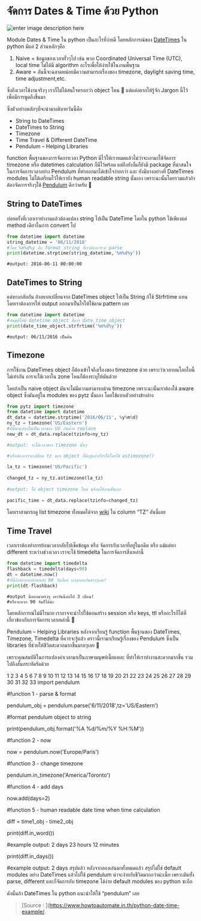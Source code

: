 
จัดการ Dates & Time ด้วย Python
===

![enter image description here](https://www.howtoautomate.in.th/wp-content/uploads/2018/04/pocket-watch-3156771_640.jpg)

Module Dates & Time ใน python เป็นอะไรที่ง่ายดี โดยหลักการณ์ของ  [DateTimes](https://docs.python.org/3/library/datetime.html)  ใน python มีแค่ 2 ​ส่วนหลักๆคือ

1.  Naive = ข้อมูลของเวลาทั่วๆไป เช่น พวก Coordinated Universal Time (UTC), local time ไม่ได้มี algorithm อะไรเพื่อให้ง่ายใช้ในงานพื้นฐาน
2.  Aware = อันนี้จะฉลาดหน่อยมีความสามารถเรื่องของ timezone, daylight saving time, time adjustment,etc.

ซึ่งถึงเวลาใช้งานจริงๆ เราก็ไม่ได้สนใจหรอกว่า object ไหน 🙂 แต่แค่อยากให้รู้จัก Jargon นี้ไว้ เพื่อมีการพูดถึงขึ้นมา

ซึ่งตัวอย่างหลักๆที่จะนํามาอธิบายวันนี้คือ

- String to DateTimes
- DateTimes to String
- Timezone
- Time Travel & Different DateTime
- Pendulum – Helping Libraries

function พื้นฐานของการจัดการเวลา Python มีไว้ให้เราหมดแล้วไม่ว่าจะเอามาใช้จัดการ timezone หรือ datetimes calculation ก็มีไว้พร้อม แต่ถึงยังงั้นก็ยังมี package ที่น่าสนใจในการจัดการเวลาอย่าง Pendulum ที่ทําออกมาได้เข้าใจง่ายกว่า และ ยังมีบางอย่างที่ DateTimes modules ไม่ได้เตรียมไว้ให้เรายัง human readable string นั้นเอง เพราะฉะนั้นโดยรวมแล้วถ้าต้องจัดการจริงๆใช้ [Pendulum](https://pendulum.eustace.io/) ดีกว่าครับ 🙂

## String to DateTimes
บ่อยครั้งที่เวลาเราทํางานแล้วต้องแปลง string ไปเป็น DateTime โดยใน python ใช้เพียงแค่ method เดียวในการ convert ไป
```py
from datetime import datetime 
string_datetime = '06/11/2018' 
#โดย %m%d%y คือ format string ที่เราต้องการจะ parse 
print(datetime.strptime(string_datetime,'%m%d%y'))
 ```
 ```
#output: 2016-06-11 00:00:00
```

## DateTimes to String
แต่ทางกลับกัน ถ้าอยากเปลี่ยนจาก DateTimes object ไปเป็น String ก้ใช้ Strfrtime แทน โดยเราต้องการให้ output ออกมาเป็นไรให้ใช้ตาม pattern เลย
```py
from datetime import datetime 
#สมมุติให้มี datetime object ชื่อว่า date_time_object   
print(date_time_object.strfrtime('%m%d%y'))
 ```
 ```
#output: 06/11/2016 เป็นต้น
```
## Timezone
การใช้งาน DateTimes object ก็ต้องเข้าใจถึงเรื่องของ timezone ด้วย เพราะว่าเวลาบนโลกใบนี้ไม่เท่ากัน การจะใช้เวลาใน zone ไหนก็ต้องระบุให้มันด้วย

โดยถ้าเป็น naive object มันจะไม่มีความสามารถด้าน timezone เพราะฉะนั้นเราต้องใช้ aware object ซึ่งมันอยู่ใน modules ของ pytz นั้นเอง โดยใช้แบบตัวอย่างข้างล่าง
```py
from pytz import timezone 
from datetime import datetime 
dt_data = datetime.strptime('2016/06/11', %y%m%d) 
ny_tz = timezone('US/Eastern') 
#ทีนี้มาแปลงให้เป็นเวลาของ US กันด้วย replace 
new_dt = dt_data.replace(tzinfo=ny_tz) 

#output: จะได้เวลาของ timezone นั้นๆ

#หรือต้องการจะเปลี่ยน tz ของ object ที่มีอยู่แล้วก็ทําได้โดยใช้ astimezone()
 
la_tz = timezone('US/Pacific')
 
changed_tz = ny_tz.astimezone(la_tz)
 
#output: ได้ object timezone ใหม่ พร้อมใช้งานนั้นเอง
 
pacific_time = dt_data.replace(tzinfo=changed_tz)
```
 
โดยเราสามารถดู list timezone ทั้งหมดได้จาก [wiki](https://en.wikipedia.org/wiki/List_of_tz_database_time_zones) ใน column “TZ” อันนี้เลย

## Time Travel
เวลาเราต้องทําการย้อนเวลากลับไปเช็คข้อมูล หรือ จัดการกับเวลาที่อยู่ในอดีต หรือ แม้แต่หา different ระหว่างช่วงเวลา เราจะใช้ timedelta ในการจัดการสิ่งเหล่านี้

```py
from datetime import timedelta 
flashback = timedelta(days=90) 
dt = datetime.now() 
#ทีนี้ถ้าอยากหาย้อนหลัง 90 วันก็แค่ เอามาลบกันตรงๆเลย! 
print(dt-flashback) 
```
```
#output นี้ออกมาตรงๆ เอาวันนี้ลบไป 3 เดือน! 
#หรือจะบวก 90 วันก็ได้น่ะ
```
 
โดยหลักการณ์ไม่มีไรมาก เราอาจจะนําไปใช้ตอนสร้าง session หรือ keys, ttl หรืออะไรก็ได้ที่เกี่ยวข้องกับการจัดการเวลาเหล่านี้ 🙂

Pendulum – Helping Libraries
หลังจากเรียนรู้ function พื้นฐานของ DateTimes, Timezone, Timedelta ที่ควรจะรู้แล้ว คราวนี้เรามาเรียนรู้เรื่องของ Pendulum ซึ่งเป็น libraries ที่ช่วยให้ชีวิตสะดวกมากขึ้นมากๆเลย 🙂

เพราะคุณสมบัติในการแปลงค่าเวลามาเป็นภาษามนุษย์เนี้ยแหละ ที่ทําให้เราทํางานสะดวกมากขึ้น รวมไปถึงสั้นกระทัดรัดด้วย

1
2
3
4
5
6
7
8
9
10
11
12
13
14
15
16
17
18
19
20
21
22
23
24
25
26
27
28
29
30
31
32
33
import pendulum
 
#function 1 - parse & format
 
pendulum_obj = pendulum.parse('6/11/2018',tz='US/Eastern')
 
#format pendulum object to string 
 
print(pendulum_obj.format('%A %d/%m/%Y %H:%M'))
 
#function 2 - now
 
now = pendulum.now('Europe/Paris')
 
#function 3 - change timezone
 
pendulum.in_timezone('America/Toronto')
 
#function 4 - add days
 
now.add(days=2)
 
#function 5 - human readable date time when time calculation
 
diff = time1_obj - time2_obj
 
print(diff.in_word())
 
#example output: 2 days 23 hours 12 minutes
 
print(diff.in_days())
 
#example output: 2 days
สรุปแล้ว
หลังจากลองเล่นมาทั้งหมดแล้ว สรุปไม่ใช่ default modules อย่าง DateTimes แล้วไปใช้ pendulum น่าจะง่ายกับชีวิตมากกว่าน่ะเนี้ย เพราะมันทั้ง parse, different และก็จัดการกับ timezone ได้ง่าย default modules ของ python ซะอีก

ดังนั้นถ้า DateTimes ใน python แนะนําให้ใช้ “pendulum” เลย




> [Source : ](https://www.howtoautomate.in.th/python-date-time-example/.
<!--stackedit_data:
eyJoaXN0b3J5IjpbODIxNzE3NzEwXX0=
-->
